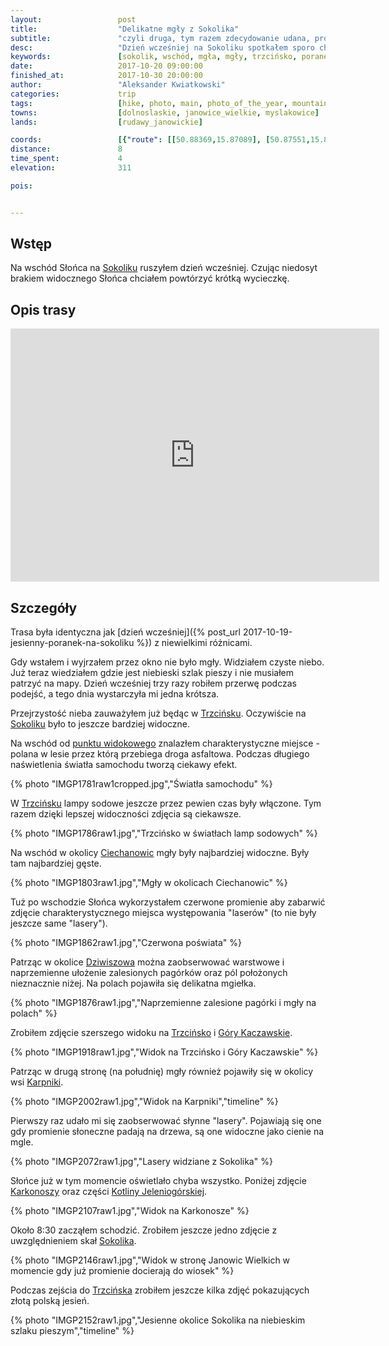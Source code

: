 ```yaml
---
layout:                 post
title:                  "Delikatne mgły z Sokolika"
subtitle:               "czyli druga, tym razem zdecydowanie udana, próba wschodu Słońca na Sokoliku"
desc:                   "Dzień wcześniej na Sokoliku spotkałem sporo chmur i mgieł. Pomimo bardzo ciekawych zdjęć miałem niedosyt i postanowiłem, że warto powtórzyć wstawanie rano. Przedstawiam tutaj kilka najciekawszych zdjęć tam zrobionych."
keywords:               [sokolik, wschód, mgła, mgły, trzcińsko, poranek, lasery, rudawy janowickie]
date:                   2017-10-20 09:00:00
finished_at:            2017-10-30 20:00:00
author:                 "Aleksander Kwiatkowski"
categories:             trip
tags:                   [hike, photo, main, photo_of_the_year, mountains]
towns:                  [dolnoslaskie, janowice_wielkie, myslakowice]
lands:                  [rudawy_janowickie]

coords:                 [{"route": [[50.88369,15.87089], [50.87551,15.86901], [50.86717,15.87115], [50.86890,15.86523]], "type": "hike"}]
distance:               8
time_spent:             4
elevation:              311  

pois:


---
```


[darek-zygala]: https://www.facebook.com/zygaladariusz/
[wiki-sokolik]: https://pl.wikipedia.org/wiki/Sokolik
[wiki-trzcinsko]: https://pl.wikipedia.org/wiki/Trzci%C5%84sko
[wiki-szwajcarka]: https://pl.wikipedia.org/wiki/Szwajcarka
[wiki-legnica]: https://pl.wikipedia.org/wiki/Legnica
[wiki-swiebodzice]: https://pl.wikipedia.org/wiki/%C5%9Awiebodzice
[wiki-ciechanowice]: https://pl.wikipedia.org/wiki/Ciechanowice
[wiki-dziwiszow]: https://pl.wikipedia.org/wiki/Dziwisz%C3%B3w
[wiki-gory-kaczawskie]: https://pl.wikipedia.org/wiki/G%C3%B3ry_Kaczawskie
[wiki-karpniki]: https://pl.wikipedia.org/wiki/Karpniki
[wiki-karkonosze]: https://pl.wikipedia.org/wiki/Karkonosze
[wiki-kotlina-jelenia]: https://pl.wikipedia.org/wiki/Kotlina_Jeleniog%C3%B3rska


Wstęp
-----

Na wschód Słońca na [Sokoliku][wiki-sokolik] ruszyłem dzień wcześniej. Czując niedosyt
brakiem widocznego Słońca chciałem powtórzyć krótką wycieczkę.

Opis trasy
----------

<iframe height='405' width='590' frameborder='0' allowtransparency='true' scrolling='no' src='https://www.strava.com/activities/1238742327/embed/5b4d9e2b24b4b5a5ea213e3fef1b12e0586f2469'></iframe>

Szczegóły
---------

Trasa była identyczna jak
[dzień wcześniej]({% post_url 2017-10-19-jesienny-poranek-na-sokoliku %})
z niewielkimi różnicami.

Gdy wstałem i wyjrzałem przez okno nie było mgły. Widziałem czyste niebo.
Już teraz wiedziałem gdzie jest niebieski szlak pieszy i nie musiałem patrzyć
na mapy. Dzień wcześniej trzy razy robiłem przerwę podczas podejść, a tego dnia
wystarczyła mi jedna krótsza.

Przejrzystość nieba zauważyłem już będąc w [Trzcińsku][wiki-trzcinsko]. Oczywiście na
[Sokoliku][wiki-sokolik] było to jeszcze bardziej widoczne.

Na wschód od
[punktu widokowego][wiki-sokolik] znalazłem charakterystyczne
miejsce - polana w lesie przez którą
przebiega droga asfaltowa. Podczas długiego naświetlenia światła samochodu
tworzą ciekawy efekt.

{% photo "IMGP1781raw1cropped.jpg","Światła samochodu" %}

W [Trzcińsku][wiki-trzcinsko] lampy sodowe jeszcze przez pewien czas były włączone.
Tym razem dzięki lepszej widoczności zdjęcia są ciekawsze.

{% photo "IMGP1786raw1.jpg","Trzcińsko w światłach lamp sodowych" %}

Na wschód w okolicy [Ciechanowic][wiki-ciechanowice] mgły były najbardziej widoczne.
Były tam najbardziej gęste.

{% photo "IMGP1803raw1.jpg","Mgły w okolicach Ciechanowic" %}

Tuż po wschodzie Słońca wykorzystałem czerwone promienie aby zabarwić zdjęcie
charakterystycznego
miejsca występowania "laserów" (to nie były jeszcze same "lasery").

{% photo "IMGP1862raw1.jpg","Czerwona poświata" %}

Patrząc w okolice [Dziwiszowa][wiki-dziwiszow] można zaobserwować warstwowe i naprzemienne
ułożenie zalesionych pagórków oraz pól położonych nieznacznie niżej. Na polach pojawiła się
delikatna mgiełka.

{% photo "IMGP1876raw1.jpg","Naprzemienne zalesione pagórki i mgły na polach" %}

Zrobiłem zdjęcie szerszego widoku na [Trzcińsko][wiki-trzcinsko] i [Góry Kaczawskie][wiki-gory-kaczawskie].

{% photo "IMGP1918raw1.jpg","Widok na Trzcińsko i Góry Kaczawskie" %}

Patrząc w drugą stronę (na południę) mgły również pojawiły
się w okolicy wsi [Karpniki][wiki-karpniki].

{% photo "IMGP2002raw1.jpg","Widok na Karpniki","timeline" %}

Pierwszy raz udało mi się zaobserwować słynne "lasery". Pojawiają się one gdy
promienie słoneczne padają na drzewa, są one widoczne jako cienie na mgle.

{% photo "IMGP2072raw1.jpg","Lasery widziane z Sokolika" %}

Słońce już w tym momencie oświetlało chyba wszystko. Poniżej zdjęcie
[Karkonoszy][wiki-karkonosze] oraz części [Kotliny Jeleniogórskiej][wiki-kotlina-jelenia].

{% photo "IMGP2107raw1.jpg","Widok na Karkonosze" %}

Około 8:30 zacząłem schodzić. Zrobiłem jeszcze jedno zdjęcie z uwzględnieniem
skał [Sokolika][wiki-sokolik].

{% photo "IMGP2146raw1.jpg","Widok w stronę Janowic Wielkich w momencie gdy już promienie docierają do wiosek" %}

Podczas zejścia do [Trzcińska][wiki-trzcinsko] zrobiłem jeszcze kilka zdjęć pokazujących
złotą polską jesień.

{% photo "IMGP2152raw1.jpg","Jesienne okolice Sokolika na niebieskim szlaku pieszym","timeline" %}
